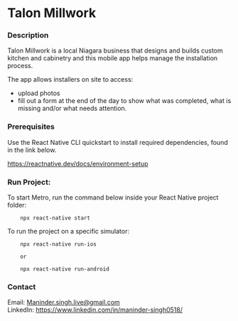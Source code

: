 # Talon Millwork

### Description 

Talon Millwork is a local Niagara business that designs and builds custom kitchen and cabinetry and this mobile app helps manage the installation process. 


The app allows installers on site to access:
- upload photos 
- fill out a form at the end of the day to show what was completed, what is missing and/or what needs attention. 


### Prerequisites 

Use the React Native CLI quickstart to install required dependencies, found in the link below.

https://reactnative.dev/docs/environment-setup


### Run Project:  


To start Metro, run the command below inside your React Native project folder:

```
    npx react-native start
```

To run the project on a specific simulator: 

```
    npx react-native run-ios 

    or 

    npx react-native run-android 

```

### Contact 

Email: Maninder.singh.live@gmail.com </br>
LinkedIn: https://www.linkedin.com/in/maninder-singh0518/
